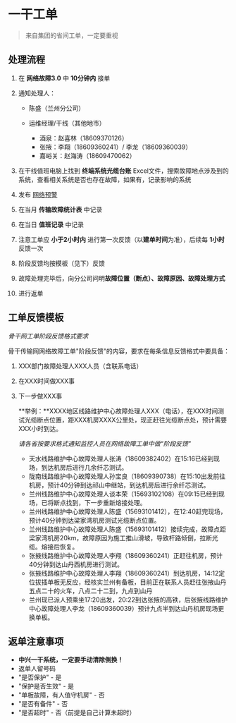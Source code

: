 # 一干工单

> 来自集团的省间工单，一定要重视

## 处理流程

1. 在 **网络故障3.0** 中 **10分钟内** 接单
2. 通知处理人：

   - 陈盛（兰州分公司）

   - 运维经理/干线（其他地市）
     - 酒泉：赵喜林（18609370126）
     - 张掖：李翔（18609360241）/ 李龙（18609360039）
     - 嘉峪关：赵海涛（18609470062）
3. 在干线值班电脑上找到 **终端系统光缆台账** Excel文件，搜索故障地点涉及到的系统，查看相关系统是否也存在故障，如果有，记录影响的系统
4. 发布 [网络预警](/backbone/alert-notification.md)
5. 在当月 **传输故障统计表** 中记录
6. 在当日 **值班记录** 中记录
7. 注意工单应 **小于2小时内** 进行第一次反馈（以**建单时间**为准），后续每 **1小时** 反馈一次
8. 阶段反馈均按模板（见下）反馈
9. 故障处理完毕后，向分公司问明**故障位置（断点）、故障原因、故障处理方式**
10. 进行返单



## 工单反馈模板

*骨干网工单阶段反馈格式要求*

骨干传输网网络故障工单"阶段反馈"的内容，要求在每条信息反馈格式中要具备：

1. XXX部门故障处理人XXX人员（含联系电话）

2. 在XXX时间做XXX事

3. 下一步做XXX事

   **举例：**XXXX地区线路维护中心故障处理人XXX（电话），在XXX时间测试光缆断点位置，距XXX机房XXXX公里处，现正赶往光缆断点处，预计需要XXX小时到达。

   *请各省按要求格式通知监控人员在网络故障工单中做“阶段反馈"*

   - 天水线路维护中心故障处理人张涛（18609382402）在15:16已经到现场，到达机房后进行几余纤芯测试。
   - 陇南线路维护中心故障处理人孙宝良（18609390738）在15:10出发前往机房，预计40分钟到达祁山中继站，到达机房后进行余纤芯测试。
   - 兰州线路维护中心故障处理人谈本荣（15693102108）在09:15已经到现场，已将断点找到，下一步重新熔接处理。
   - 兰州线路维护中心故障处理人陈盛（15693101412），在12:40赶完现场，预计40分钟到达梁家湾机房测试光缆断点位置。
   - 兰州线路维护中心故障处理人陈盛（15693101412）接续完成，故障点距梁家湾机房20km，故障原因为施工推山滑坡，导致杆路倾倒，拉断光缆。熔接后恢复。
   - 张掖线路维护中心故障处理人李翔（18609360241）正赶往机房，预计40分钟到达山丹西机房进行测试。
   - 张掖线路维护中心故障处理人李翔（18609360241）到达机房，14:12定位拔插单板无反应，经核实兰州有备板，目前正在联系人员赶往张掖山丹
     五点二十的火车，八点二十二到，九点到山丹
   - 兰州现已派人预乘坐17:20出发，20:22到达张掖的高铁，后张掖线路维护中心故障处理人李龙（18609360039）预计九点半到达山丹机房现场更换单板。



## 返单注意事项

- **中兴一干系统，一定要手动清除倒换！**
- 返单人留号码
- "是否保护" - 是
- "保护是否生效" - 是
- "单板故障，有人值守机房" - 否
- "是否有备件" - 否
- "是否超时" - 否（前提是自己计算未超时）